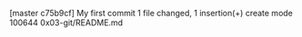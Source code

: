 [master c75b9cf] My first commit
 1 file changed, 1 insertion(+)
 create mode 100644 0x03-git/README.md
